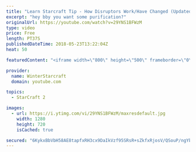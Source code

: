 ```yaml
---
title: "Learn Starcraft Tip - How Disruptors Work/Have Changed (Updated Patch 4.0 2018)"
excerpt: "hey bby you want some purification?"
originalUrl: https://youtube.com/watch?v=29YNS1BFWzM
type: video
price: Free
length: PT37S
publishedDateTime: 2018-05-23T13:22:04Z
heat: 50

featuredContent: "<iframe width=\"800\" height=\"500\" frameborder=\"0\" src=\"https://www.youtube.com/embed/29YNS1BFWzM\" allow=\"accelerometer; autoplay; encrypted-media; gyroscope; picture-in-picture\" allowfullscreen></iframe>"

provider:
  name: WinterStarcraft
  domain: youtube.com

topics:
  - StarCraft 2

images:
  - url: https://i.ytimg.com/vi/29YNS1BFWzM/maxresdefault.jpg
    width: 1280
    height: 720
    isCached: true

secured: "6KykxBbVbH58AE8tapfxRH3cx9DaIkVzf95SRsR+sZkfxRjosV/QSouP/ngYbYUYB4Iw8G4GTC+oUyoYcAB4crMXSJ2TSW+YL7pJSH4V1OmtL+Vm4CAF4fp6iZCh2e5FLqRcPlo0dzSIIDXK2RAPN0W9/cTFx9U3cIqyTHWR71gAWcraaaWje54KRrF6Bqb5J9zL+0qJets5VBsx2jaWGDwC+2UtN4nUUL9iIMPzF51xvnaa/eP2sNg5D553eh4FV03Hd3ObMQvuMN+Q7Zj3SLxcGCVvLFDigGfuI3BV6oNKQk4f5swYBXM0eVy+XyEqM3wtUSUoV1uK1dciNQI9bBsWog047QB0gEkoG7XrdAAI03WpAQd+yMa11AE5DIjJF2aT4/2qS69pGq1HiWHdx8077oUaJzpkdNocVHK9tk8=;qpt2cE1eyv0z0cXTF3kSFA=="
---
```


